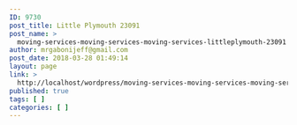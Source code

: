 ```yaml
---
ID: 9730
post_title: Little Plymouth 23091
post_name: >
  moving-services-moving-services-moving-services-littleplymouth-23091
author: mrgabonijeff@gmail.com
post_date: 2018-03-28 01:49:14
layout: page
link: >
  http://localhost/wordpress/moving-services-moving-services-moving-services-littleplymouth-23091/
published: true
tags: [ ]
categories: [ ]
---
```

